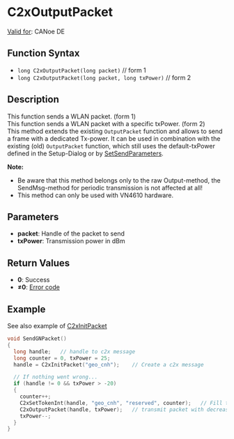# C2xOutputPacket

[Valid for](../../../Shared/FeatureAvailability.md): CANoe DE

## Function Syntax

- `long C2xOutputPacket(long packet)` // form 1
- `long C2xOutputPacket(long packet, long txPower)` // form 2

## Description

This function sends a WLAN packet. (form 1)  
This function sends a WLAN packet with a specific txPower. (form 2)  
This method extends the existing `OutputPacket` function and allows to send a frame with a dedicated Tx-power. It can be used in combination with the existing (old) `OutputPacket` function, which still uses the default-txPower defined in the Setup-Dialog or by [SetSendParameters](CAPLfunctionC2xSetSendParameters.md).

**Note:**

- Be aware that this method belongs only to the raw Output-method, the SendMsg-method for periodic transmission is not affected at all!
- This method can only be used with VN4610 hardware.

## Parameters

- **packet**: Handle of the packet to send
- **txPower**: Transmission power in dBm

## Return Values

- **0**: Success
- **≠0**: [Error code](../CAPLfunctionsCar2xErrorCodes.md)

## Example

See also example of [C2xInitPacket](CAPLfunctionC2xInitPacket.md)

```c
void SendGNPacket()
{
  long handle;   // handle to c2x message
  long counter = 0, txPower = 25;
  handle = C2xInitPacket("geo_cnh");    // Create a c2x message

  // If nothing went wrong...
  if (handle != 0 && txPower > -20)
  {
    counter++;
    C2xSetTokenInt(handle, "geo_cnh", "reserved", counter);   // Fill the message with the payload
    C2xOutputPacket(handle, txPower);   // transmit packet with decreasing txPower
    txPower--;
  }
}
```
